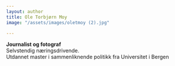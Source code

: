 ```yaml
---
layout: author
title: Ole Torbjørn Moy
image: "/assets/images/oletmoy (2).jpg"

---
```

**Journalist og fotograf**  
Selvstendig næringsdrivende.  
Utdannet master i sammenliknende politikk fra Universitet i Bergen